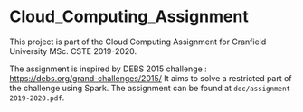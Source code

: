 # Cloud_Computing_Assignment

This project is part of the Cloud Computing Assignment for Cranfield University MSc. CSTE 2019-2020.

The assignment is inspired by DEBS 2015 challenge : https://debs.org/grand-challenges/2015/
It aims to solve a restricted part of the challenge using Spark. The assignment can be found at `doc/assignment-2019-2020.pdf`.
 
